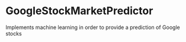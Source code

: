 # GoogleStockMarketPredictor
Implements machine learning in order to provide a prediction of Google stocks

